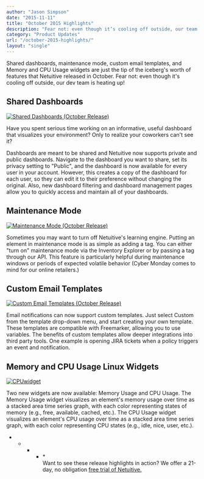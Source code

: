```yaml
---
author: "Jason Simpson"
date: "2015-11-11"
title: "October 2015 Highlights"
description: "Fear not: even though it’s cooling off outside, our team is heating up! Shared dashboards are just the beginning of October's new releases."
category: "Product Updates"
url: "/october-2015-highlights/"
layout: "single"
---
```



Shared dashboards, maintenance mode, custom email templates, and Memory and CPU Usage widgets are just the tip of the iceberg's worth of features that Netuitive released in October. Fear not: even though it's cooling off outside, our dev team is heating up!

Shared Dashboards
-----------------

[![Shared Dashboards (October Release)](https://www.metricly.com/wp-content/uploads/2016/03/SharedDashboards.jpg)](https://www.metricly.com/wp-content/uploads/2016/03/SharedDashboards.jpg)

Have you spent serious time working on an informative, useful dashboard that visualizes your environment? Only to realize your coworkers can't see it?

Dashboards are meant to be shared and Netuitive now supports private and public dashboards. Navigate to the dashboard you want to share, set its privacy setting to "Public", and the dashboard is now available for every user in your account. However, this creates a copy of the dashboard for each user, so they can edit it to their preference without changing the original. Also, new dashboard filtering and dashboard management pages allow you to quickly access and maintain all of your dashboards.

Maintenance Mode
----------------

[![Maintenance Mode (October Release)](https://www.metricly.com/wp-content/uploads/2016/03/MaintenanceMode.jpg)](https://www.metricly.com/wp-content/uploads/2016/03/MaintenanceMode.jpg)

Sometimes you may want to turn off Netuitive's learning engine. Putting an element in maintenance mode is as simple as adding a tag. You can either "turn on" maintenance mode via the Inventory Explorer or by passing a tag through our API. This feature is particularly helpful during maintenance windows or periods of expected volatile behavior (Cyber Monday comes to mind for our online retailers.)

Custom Email Templates
----------------------

[![Custom Email Templates (October Release)](https://www.metricly.com/wp-content/uploads/2016/03/CustomEmailTemplates.jpg)](https://www.metricly.com/wp-content/uploads/2016/03/CustomEmailTemplates.jpg)

Email notifications can now support custom templates. Just select Custom from the template drop-down menu, and start creating your own template. These templates are compatible with Freemarker, allowing you to use variables. The benefits of custom templates allow deeper integrations into third party tools. One example is opening JIRA tickets when a policy triggers an event and notification.

Memory and CPU Usage Linux Widgets
----------------------------------

[![CPUwidget](https://www.metricly.com/wp-content/uploads/2016/03/CPUwidget.jpg)](https://www.metricly.com/wp-content/uploads/2016/03/CPUwidget.jpg)

Two new widgets are now available: Memory Usage and CPU Usage. The Memory Usage widget visualizes an element's memory usage over time as a stacked area time series graph, with each color representing states of memory (e.g., free, available, cached, etc.). The CPU Usage widget visualizes an element's CPU usage over time as a stacked area time series graph, with each color representing CPU states (e.g., idle, nice, user, etc.).

* * * * *\
Want to see these release highlights in action? We offer a 21-day, no obligation [free trial of Netuitive.](https://www.metricly.com/signup)
